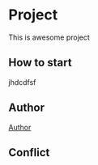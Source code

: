 # Project
This is awesome project
## How to start
jhdcdfsf

## Author
[Author](author.md)
## Conflict